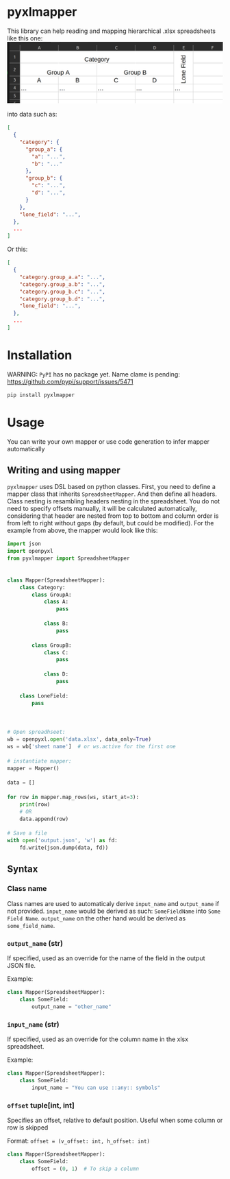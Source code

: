 # pyxlmapper
This library can help reading and mapping hierarchical .xlsx spreadsheets like this one:
![example image](./docs/example_main.png)

into data such as:
```json
[
  {
    "category": {
      "group_a": {
        "a": "...",
        "b": "..."
      },
      "group_b": {
        "c": "...",
        "d": "...",
      }
    },
    "lone_field": "...",
  },
  ...
]
```

Or this:
```json
[
  {
    "category.group_a.a": "...",
    "category.group_a.b": "...",
    "category.group_b.c": "...",
    "category.group_b.d": "...",
    "lone_field": "...",
  },
  ...
]
```

# Installation
WARNING: `PyPI` has no package yet. Name clame is pending: https://github.com/pypi/support/issues/5471
```sh
pip install pyxlmapper
```

# Usage
You can write your own mapper or use code generation to infer mapper automatically

## Writing and using mapper
`pyxlmapper` uses DSL based on python classes. First, you need to define a mapper class that
inherits `SpreadsheetMapper`. And then define all headers. Class nesting is resambling headers nesting
in the spreadsheet. You do not need to specify offsets manually, it will be calculated automatically,
considering that header are nested from top to bottom and column order is from left to right without gaps
(by default, but could be modified). For the example from above, the mapper would look like this:

```python
import json
import openpyxl
from pyxlmapper import SpreadsheetMapper


class Mapper(SpreadsheetMapper):
    class Category:
        class GroupA:
            class A:
                pass

            class B:
                pass

        class GroupB:
            class C:
                pass

            class D:
                pass

    class LoneField:
        pass



# Open spreadhseet:
wb = openpyxl.open('data.xlsx', data_only=True)
ws = wb['sheet name']  # or ws.active for the first one

# instantiate mapper:
mapper = Mapper()

data = []

for row in mapper.map_rows(ws, start_at=3):
    print(row)
    # OR
    data.append(row)

# Save a file
with open('output.json', 'w') as fd:
    fd.write(json.dump(data, fd))
```

## Syntax
### Class name
Class names are used to automaticaly derive `input_name` and `output_name` if not provided.
`input_name` would be derived as such: `SomeFieldName` into `Some Field Name`. `output_name` on the
other hand would be derived as `some_field_name`.

### `output_name` (str)
If specified, used as an override for the name of the field in the output JSON file.

Example:
```python
class Mapper(SpreadsheetMapper):
    class SomeField:
        output_name = "other_name"
```

### `input_name` (str)
If specified, used as an override for the column name in the xlsx spreadsheet.

Example:
```python
class Mapper(SpreadsheetMapper):
    class SomeField:
        input_name = "You can use ::any:: symbols"
```

### `offset` tuple[int, int]
Specifies an offset, relative to default position. Useful when some column or row is skipped

Format: `offset = (v_offset: int, h_offset: int)`

```python
class Mapper(SpreadsheetMapper):
    class SomeField:
        offset = (0, 1)  # To skip a column
```
